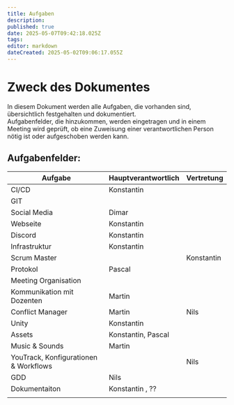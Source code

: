 ```yaml
---
title: Aufgaben
description: 
published: true
date: 2025-05-07T09:42:18.025Z
tags: 
editor: markdown
dateCreated: 2025-05-02T09:06:17.055Z
---
```


# Zweck des Dokumentes
In diesem Dokument werden alle Aufgaben, die vorhanden sind, übersichtlich festgehalten und dokumentiert.  
Aufgabenfelder, die hinzukommen, werden eingetragen und in einem Meeting wird geprüft, ob eine Zuweisung einer verantwortlichen Person nötig ist oder aufgeschoben werden kann.

## Aufgabenfelder:

| Aufgabe                            | Hauptverantwortlich | Vertretung     |
|------------------------------------|---------------------|----------------|
| CI/CD       | Konstantin         |   |
| GIT |         |   |
| Social Media |    Dimar     |   |
| Webseite |    Konstantin     |   |
| Discord |    Konstantin     |   |
| Infrastruktur |    Konstantin     |   |
| Scrum Master |         |  Konstantin |
| Protokol |     Pascal    |   |
| Meeting Organisation |         |   |
| Kommunikation mit Dozenten |    Martin     |   |
| Conflict Manager |    Martin     | Nils  |
| Unity |    Konstantin   |   |
| Assets |    Konstantin, Pascal   |   |
| Music & Sounds |   Martin    |   |
| YouTrack, Konfigurationen & Workflows |       | Nils  |
| GDD |    Nils   |   |
| Dokumentaiton |  Konstantin , ??     |   |
|  |  |  |
